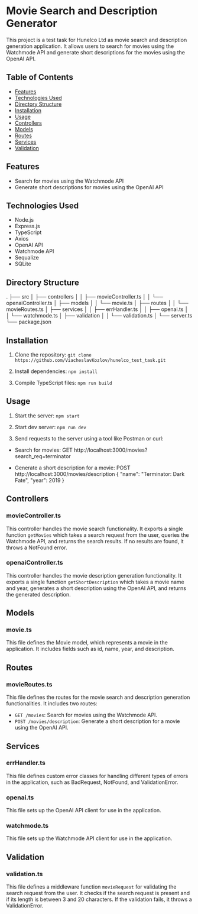 
# Movie Search and Description Generator

This project is a test task for Hunelco Ltd as movie search and description generation application. It allows users to search for movies using the Watchmode API and generate short descriptions for the movies using the OpenAI API.

## Table of Contents

- [Features](#features)
- [Technologies Used](#technologies-used)
- [Directory Structure](#directory-structure)
- [Installation](#installation)
- [Usage](#usage)
- [Controllers](#controllers)
- [Models](#models)
- [Routes](#routes)
- [Services](#services)
- [Validation](#validation)

## Features

- Search for movies using the Watchmode API
- Generate short descriptions for movies using the OpenAI API

## Technologies Used

- Node.js
- Express.js
- TypeScript
- Axios
- OpenAI API
- Watchmode API
- Sequalize
- SQLite

## Directory Structure
.
├── src
│ ├── controllers
│ │ ├── movieController.ts
│ │ └── openaiController.ts
│ ├── models
│ │ └── movie.ts
│ ├── routes
│ │ └── movieRoutes.ts
│ ├── services
│ │ ├── errHandler.ts
│ │ ├── openai.ts
│ │ └── watchmode.ts
│ ├── validation
│ │ └── validation.ts
│ └── server.ts
└── package.json

## Installation

1. Clone the repository:
`git clone https://github.com/ViacheslavKozlov/hunelco_test_task.git`

2. Install dependencies:
`npm install`

3. Compile TypeScript files:
`npm run build`

## Usage

1. Start the server:
`npm start`

2. Start dev server:
`npm run dev`

2. Send requests to the server using a tool like Postman or curl:

- Search for movies:
GET http://localhost:3000/movies?search_req=terminator

- Generate a short description for a movie:
POST http://localhost:3000/movies/description
{
"name": "Terminator: Dark Fate",
"year": 2019
}

## Controllers

### movieController.ts

This controller handles the movie search functionality. It exports a single function `getMovies` which takes a search request from the user, queries the Watchmode API, and returns the search results. If no results are found, it throws a NotFound error.

### openaiController.ts

This controller handles the movie description generation functionality. It exports a single function `getShortDescription` which takes a movie name and year, generates a short description using the OpenAI API, and returns the generated description.

## Models

### movie.ts

This file defines the Movie model, which represents a movie in the application. It includes fields such as id, name, year, and description.

## Routes

### movieRoutes.ts

This file defines the routes for the movie search and description generation functionalities. It includes two routes:

- `GET /movies`: Search for movies using the Watchmode API.
- `POST /movies/description`: Generate a short description for a movie using the OpenAI API.

## Services

### errHandler.ts

This file defines custom error classes for handling different types of errors in the application, such as BadRequest, NotFound, and ValidationError.

### openai.ts

This file sets up the OpenAI API client for use in the application.

### watchmode.ts

This file sets up the Watchmode API client for use in the application.

## Validation

### validation.ts

This file defines a middleware function `movieRequest` for validating the search request from the user. It checks if the search request is present and if its length is between 3 and 20 characters. If the validation fails, it throws a ValidationError.